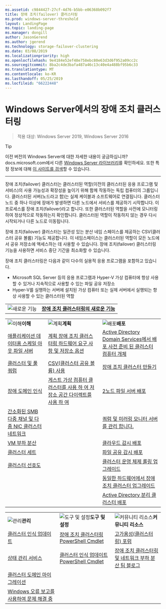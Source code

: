 ```yaml
---
ms.assetid: c9844427-27cf-4d76-b5bb-e06368b092f7
title: 장애 조치(failover) 클러스터링
ms.prod: windows-server-threshold
layout: LandingPage
ms.topic: landing-page
ms.manager: dongill
author: JasonGerend
ms.author: jgerend
ms.technology: storage-failover-clustering
ms.date: 03/08/2019
ms.localizationpriority: high
ms.openlocfilehash: 9e4184e52ef48e758ebc80e63d3d6f952a09cc2c
ms.sourcegitcommit: 8ba2c4de3bafa487a46c13c40e4a488bf95b6c33
ms.translationtype: MT
ms.contentlocale: ko-KR
ms.lasthandoff: 05/25/2019
ms.locfileid: "66222448"
---
```

# <a name="failover-clustering-in-windows-server"></a>Windows Server에서의 장애 조치 클러스터링

> 적용 대상: Windows Server 2019, Windows Server 2016

>[!TIP]
> 이전 버전의 Windows Server에 대한 자세한 내용이 궁금하십니까? docs.microsoft.com에서 다른 [Windows Server 라이브러리](/previous-versions/windows/)를 확인하세요. 또한 특정 정보에 대해 [이 사이트를 검색](https://docs.microsoft.com/search/index?search=Windows+Server&dataSource=previousVersions)할 수 있습니다.

<hr />

장애 조치(failover) 클러스터는 클러스터된 역할(이전의 클러스터된 응용 프로그램 및 서비스)의 사용 가능성과 확장성을 높이기 위해 함께 작동하는 독립 컴퓨터의 그룹입니다. 클러스터된 서버(노드라고 함)는 실제 케이블과 소프트웨어로 연결됩니다. 클러스터 노드 중 하나 이상에 장애가 발생하면 다른 노드에서 서비스를 제공하기 시작합니다. 이 프로세스를 장애 조치(failover)라고 합니다. 또한 클러스터된 역할을 사전에 모니터링하여 정상적으로 작동하는지 확인합니다. 클러스터된 역할이 작동하지 않는 경우 다시 시작되거나 다른 노드로 이동됩니다.

장애 조치(failover) 클러스터는 일관성 있는 분산 네임 스페이스를 제공하는 CSV(클러스터 공유 볼륨) 기능도 제공합니다. 이 네임스페이스는 클러스터된 역할이 모든 노드에서 공유 저장소에 액세스하는 데 사용할 수 있습니다. 장애 조치(failover) 클러스터링 기능을 사용하면 서비스 중단 기간을 최소화할 수 있습니다.

장애 조치 클러스터링은 다음과 같이 다수의 실용적 응용 프로그램을 포함하고 있습니다.
* Microsoft SQL Server 등의 응용 프로그램과 Hyper-V 가상 컴퓨터에 항상 사용할 수 있거나 지속적으로 사용할 수 있는 파일 공유 저장소
* Hyper-V를 실행하는 서버에 설치된 가상 컴퓨터 또는 실제 서버에서 실행되는 항상 사용할 수 있는 클러스터된 역할


|  |  |
|---------|---------|
|![새로운 기능](../media/i-whats-new.svg)  | [**장애 조치 클러스터링의 새로운 기능**](whats-new-in-failover-clustering.md) |


|  |  |  |
|---------|---------|---------|
|![이해](../media/i-cluster.svg)**이해**  |  ![계획](../media/i-cluster.svg)**계획**  |  ![배포](../media/i-cluster.svg)**배포**       |
| [애플리케이션 데이터용 스케일 아웃 파일 서버](sofs-overview.md)    |   [계획 장애 조치 클러스터링 하드웨어 요구 사항 및 저장소 옵션](clustering-requirements.md)      |  [Active Directory Domain Services에서 배포 사전 준비 된 클러스터 컴퓨터 개체](prestage-cluster-adds.md)  |
|  [클러스터 및 풀 쿼럼](../storage/storage-spaces/understand-quorum.md)   |   [CSV(클러스터 공유 볼륨) 사용](failover-cluster-csvs.md)      | [장애 조치 클러스터 만들기](create-failover-cluster.md)        |
|  [장애 도메인 인식](fault-domains.md)   |  [게스트 가상 컴퓨터 클러스터를 사용 하 여 저장소 공간 다이렉트를 사용 하 여](../storage/storage-spaces/storage-spaces-direct-in-vm.md)       | [2노드 파일 서버 배포](../storage/storage-spaces/storage-spaces-direct-in-vm.md)        |
| [간소화된 SMB 다중 채널 및 다중 NIC 클러스터 네트워크](smb-multichannel.md)    |         |  [쿼럼 및 미러링 모니터 서버를 관리 합니다.](manage-cluster-quorum.md)       |
|   [VM 부하 분산](vm-load-balancing-overview.md)  |         |   [클라우드 감시 배포](deploy-cloud-witness.md)      |
|   [클러스터 세트](../storage/storage-spaces/cluster-sets.md)  |         |     [파일 공유 감시 배포](file-share-witness.md)    |
|   [클러스터 선호도](cluster-affinity.md)  |         |    [클러스터 운영 체제 롤링 업그레이드]()     |
|     |         |     [동일한 하드웨어에서 장애 조치 클러스터 업그레이드](upgrade-option-same-hardware.md)    |
|     |         |     [Active Directory 분리 클러스터 배포](https://docs.microsoft.com/previous-versions/windows/it-pro/windows-server-2012-R2-and-2012/dn265970\(v%3dws.11\))    |


|  |  |  |
|---------|---------|---------|
|![관리](../media/i-cluster.svg)**관리**  |  ![도구 및 설정](../media/i-cluster.svg)**도구 및 설정**  |  ![커뮤니티 리소스](../media/i-cluster.svg)**커뮤니티 리소스**       |
| [클러스터 인식 업데이트](cluster-aware-updating.md)    |   [장애 조치 클러스터링 PowerShell Cmdlet](https://docs.microsoft.com/powershell/module/failoverclusters/?view=win10-ps)      |  [고가용성(클러스터링) 포럼](https://go.microsoft.com/fwlink/p/?LinkId=230641)       |
|  [상태 관리 서비스](health-service-overview.md)   |   [클러스터 인식 업데이트 PowerShell Cmdlet](https://docs.microsoft.com/powershell/module/clusterawareupdating/?view=win10-ps)      | [장애 조치 클러스터링 및 네트워크 부하 분산 팀 블로그](http://blogs.msdn.com/b/clustering/)        |
|  [클러스터 도메인 마이그레이션](cluster-domain-migration.md)   |         |         |
|  [Windows 오류 보고를 사용하여 문제 해결 중](troubleshooting-using-wer-reports.md)   |         |         |
